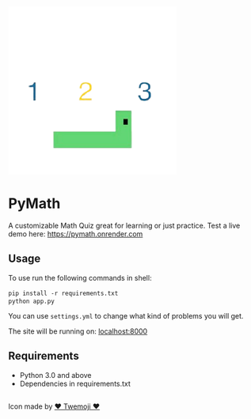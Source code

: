 ![PyMath_Logo](https://raw.githubusercontent.com/SuperZekes/PyMath/main/PyMath_Logo.png)


# PyMath
A customizable Math Quiz great for learning or just practice.
Test a live demo here: https://pymath.onrender.com

## Usage
To use run the following commands in shell:
```
pip install -r requirements.txt
python app.py 
```

You can use `settings.yml` to change what kind of problems you will get.

The site will be running on: [localhost:8000](http://localhost:8000/)




## Requirements
- Python 3.0 and above
- Dependencies in requirements.txt


##

Icon made by [♥ Twemoji ♥](https://twemoji.twitter.com/)
